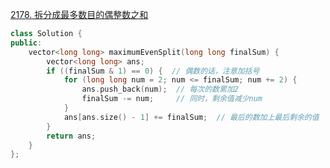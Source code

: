 [2178. 拆分成最多数目的偶整数之和](https://leetcode-cn.com/problems/maximum-split-of-positive-even-integers/)

```c++
class Solution {
public:
    vector<long long> maximumEvenSplit(long long finalSum) {
        vector<long long> ans;
        if ((finalSum & 1) == 0) {  // 偶数的话，注意加括号
            for (long long num = 2; num <= finalSum; num += 2) {
                ans.push_back(num);  // 每次的数累加2
                finalSum -= num;     // 同时，剩余值减少num
            }
            ans[ans.size() - 1] += finalSum;  // 最后的数加上最后剩余的值
        }
        return ans;
    }
};
```

